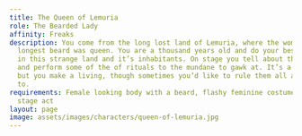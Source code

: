 ```yaml
---
title: The Queen of Lemuria
role: The Bearded Lady
affinity: Freaks
description: You come from the long lost land of Lemuria, where the woman with the
  longest beard was queen. You are a thousand years old and do your best to survive
  in this strange land and it’s inhabitants. On stage you tell about the ways of Lemuria
  and perform some of the of rituals to the mundane to gawk at. It’s a pitiful life,
  but you make a living, though sometimes you’d like to rule them all as you used
  to.
requirements: Female looking body with a beard, flashy feminine costume, having a
  stage act
layout: page
image: assets/images/characters/queen-of-lemuria.jpg
---
```


